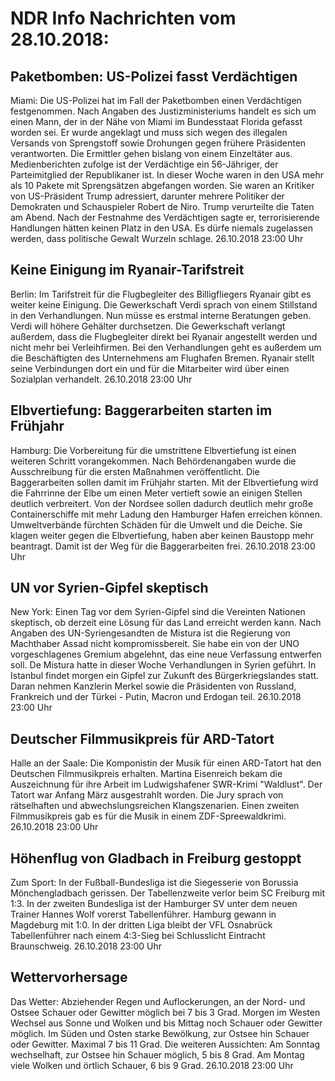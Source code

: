 # NDR Info Nachrichten vom 28.10.2018:


## Paketbomben: US-Polizei fasst Verdächtigen
Miami:	Die US-Polizei hat im Fall der Paketbomben einen Verdächtigen festgenommen. Nach Angaben des Justizministeriums handelt es sich um einen Mann, der in der Nähe von Miami im Bundesstaat Florida gefasst worden sei. Er wurde angeklagt und muss sich wegen des illegalen Versands von Sprengstoff sowie Drohungen gegen frühere Präsidenten verantworten. Die Ermittler gehen bislang von einem Einzeltäter aus. Medienberichten zufolge ist der Verdächtige ein 56-Jähriger, der Parteimitglied der Republikaner ist. In dieser Woche waren in den USA mehr als 10 Pakete mit Sprengsätzen abgefangen worden. Sie waren an Kritiker von US-Präsident Trump adressiert, darunter mehrere Politiker der Demokraten und Schauspieler Robert de Niro. Trump verurteilte die Taten am Abend. Nach der Festnahme des Verdächtigen sagte er, terrorisierende Handlungen hätten keinen Platz in den USA. Es dürfe niemals zugelassen werden, dass politische Gewalt Wurzeln schlage. 26.10.2018 23:00 Uhr 

## Keine Einigung im Ryanair-Tarifstreit
Berlin: Im Tarifstreit für die Flugbegleiter des Billigfliegers Ryanair gibt es weiter keine Einigung. Die Gewerkschaft Verdi sprach von einem Stillstand in den Verhandlungen. Nun müsse es erstmal interne Beratungen geben. Verdi will höhere Gehälter durchsetzen. Die Gewerkschaft verlangt außerdem, dass die Flugbegleiter direkt bei Ryanair angestellt werden und nicht mehr bei Verleihfirmen. Bei den Verhandlungen geht es außerdem um die Beschäftigten des Unternehmens am Flughafen Bremen. Ryanair stellt seine Verbindungen dort ein und für die Mitarbeiter wird über einen Sozialplan verhandelt. 26.10.2018 23:00 Uhr 

## Elbvertiefung: Baggerarbeiten starten im Frühjahr
Hamburg:	Die Vorbereitung für die umstrittene Elbvertiefung ist einen weiteren Schritt vorangekommen. Nach Behördenangaben wurde die Ausschreibung für die ersten Maßnahmen veröffentlicht. Die Baggerarbeiten sollen damit im Frühjahr starten. Mit der Elbvertiefung wird die Fahrrinne der Elbe um einen Meter vertieft sowie an einigen Stellen deutlich verbreitert. Von der Nordsee sollen dadurch deutlich mehr große Containerschiffe mit mehr Ladung den Hamburger Hafen erreichen können. Umweltverbände fürchten Schäden für die Umwelt und die Deiche. Sie klagen weiter gegen die Elbvertiefung, haben aber keinen Baustopp mehr beantragt. Damit ist der Weg für die Baggerarbeiten frei. 26.10.2018 23:00 Uhr 

## UN vor Syrien-Gipfel skeptisch
New York:	Einen Tag vor dem Syrien-Gipfel sind die Vereinten Nationen skeptisch, ob derzeit eine Lösung für das Land erreicht werden kann. Nach Angaben des UN-Syriengesandten de Mistura ist die Regierung von Machthaber Assad nicht kompromissbereit. Sie habe ein von der UNO vorgeschlagenes Gremium abgelehnt, das eine neue Verfassung entwerfen soll. De Mistura hatte in dieser Woche Verhandlungen in Syrien geführt. In Istanbul findet morgen ein Gipfel zur Zukunft des Bürgerkriegslandes statt. Daran nehmen Kanzlerin Merkel sowie die Präsidenten von Russland, Frankreich und der Türkei - Putin, Macron und Erdogan teil. 26.10.2018 23:00 Uhr 

## Deutscher Filmmusikpreis für ARD-Tatort
Halle an der Saale:	Die Komponistin der Musik für einen ARD-Tatort hat den Deutschen Filmmusikpreis erhalten. Martina Eisenreich bekam die Auszeichnung für ihre Arbeit im Ludwigshafener SWR-Krimi "Waldlust". Der Tatort war Anfang März ausgestrahlt worden. Die Jury sprach von rätselhaften und abwechslungsreichen Klangszenarien. Einen zweiten Filmmusikpreis gab es für die Musik in einem ZDF-Spreewaldkrimi. 26.10.2018 23:00 Uhr 

## Höhenflug von Gladbach in Freiburg gestoppt
Zum Sport: In der Fußball-Bundesliga ist die Siegesserie von Borussia Mönchengladbach gerissen. Der Tabellenzweite verlor beim SC Freiburg mit 1:3. In der zweiten Bundesliga ist der Hamburger SV unter dem neuen Trainer Hannes Wolf vorerst Tabellenführer. Hamburg gewann in Magdeburg mit 1:0. In der dritten Liga bleibt der VFL Osnabrück Tabellenführer nach einem 4:3-Sieg bei Schlusslicht Eintracht Braunschweig. 26.10.2018 23:00 Uhr 

## Wettervorhersage
Das Wetter: Abziehender Regen und Auflockerungen, an der Nord- und Ostsee Schauer oder Gewitter möglich bei 7 bis 3 Grad. Morgen im Westen Wechsel aus Sonne und Wolken und bis Mittag noch Schauer oder Gewitter möglich. Im Süden und Osten starke Bewölkung, zur Ostsee hin Schauer oder Gewitter. Maximal 7 bis 11 Grad. Die weiteren Aussichten: Am Sonntag wechselhaft, zur Ostsee hin Schauer möglich, 5 bis 8 Grad. Am Montag viele Wolken und örtlich Schauer, 6 bis 9 Grad. 26.10.2018 23:00 Uhr 
